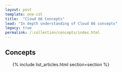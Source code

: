 ```yaml
---
layout: post
template: one-col
title:  "Cloud 66 Concepts"
lead: "In depth understanding of Cloud 66 concepts"
legacy: true
permalink: /:collection/concepts/index.html
---
```


<div class="Toc Toc--howto">
    <h2>Concepts</h2>
    <ul>
    {% include list_articles.html section=section %}
    </ul>
</div><!--/.Toc-->


